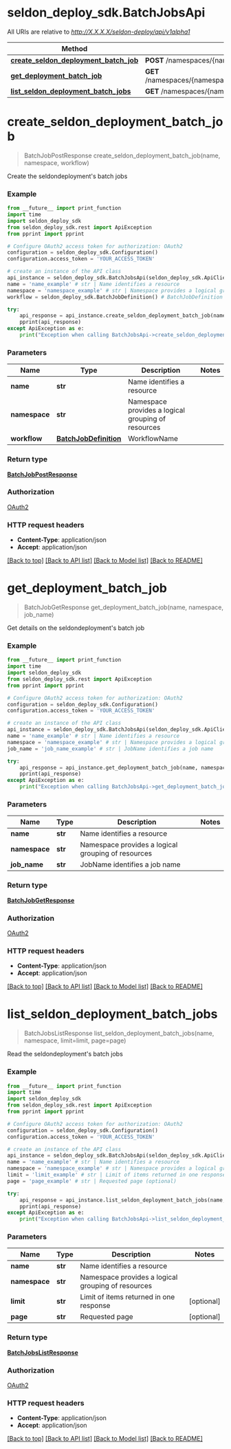# seldon_deploy_sdk.BatchJobsApi

All URIs are relative to *http://X.X.X.X/seldon-deploy/api/v1alpha1*

Method | HTTP request | Description
------------- | ------------- | -------------
[**create_seldon_deployment_batch_job**](BatchJobsApi.md#create_seldon_deployment_batch_job) | **POST** /namespaces/{namespace}/seldondeployments/{name}/batchjobs | 
[**get_deployment_batch_job**](BatchJobsApi.md#get_deployment_batch_job) | **GET** /namespaces/{namespace}/seldondeployments/{name}/batchjobs/{jobName} | 
[**list_seldon_deployment_batch_jobs**](BatchJobsApi.md#list_seldon_deployment_batch_jobs) | **GET** /namespaces/{namespace}/seldondeployments/{name}/batchjobs | 


# **create_seldon_deployment_batch_job**
> BatchJobPostResponse create_seldon_deployment_batch_job(name, namespace, workflow)



Create the seldondeployment's batch jobs

### Example
```python
from __future__ import print_function
import time
import seldon_deploy_sdk
from seldon_deploy_sdk.rest import ApiException
from pprint import pprint

# Configure OAuth2 access token for authorization: OAuth2
configuration = seldon_deploy_sdk.Configuration()
configuration.access_token = 'YOUR_ACCESS_TOKEN'

# create an instance of the API class
api_instance = seldon_deploy_sdk.BatchJobsApi(seldon_deploy_sdk.ApiClient(configuration))
name = 'name_example' # str | Name identifies a resource
namespace = 'namespace_example' # str | Namespace provides a logical grouping of resources
workflow = seldon_deploy_sdk.BatchJobDefinition() # BatchJobDefinition | WorkflowName

try:
    api_response = api_instance.create_seldon_deployment_batch_job(name, namespace, workflow)
    pprint(api_response)
except ApiException as e:
    print("Exception when calling BatchJobsApi->create_seldon_deployment_batch_job: %s\n" % e)
```

### Parameters

Name | Type | Description  | Notes
------------- | ------------- | ------------- | -------------
 **name** | **str**| Name identifies a resource | 
 **namespace** | **str**| Namespace provides a logical grouping of resources | 
 **workflow** | [**BatchJobDefinition**](BatchJobDefinition.md)| WorkflowName | 

### Return type

[**BatchJobPostResponse**](BatchJobPostResponse.md)

### Authorization

[OAuth2](../README.md#OAuth2)

### HTTP request headers

 - **Content-Type**: application/json
 - **Accept**: application/json

[[Back to top]](#) [[Back to API list]](../README.md#documentation-for-api-endpoints) [[Back to Model list]](../README.md#documentation-for-models) [[Back to README]](../README.md)

# **get_deployment_batch_job**
> BatchJobGetResponse get_deployment_batch_job(name, namespace, job_name)



Get details on the seldondeployment's batch job

### Example
```python
from __future__ import print_function
import time
import seldon_deploy_sdk
from seldon_deploy_sdk.rest import ApiException
from pprint import pprint

# Configure OAuth2 access token for authorization: OAuth2
configuration = seldon_deploy_sdk.Configuration()
configuration.access_token = 'YOUR_ACCESS_TOKEN'

# create an instance of the API class
api_instance = seldon_deploy_sdk.BatchJobsApi(seldon_deploy_sdk.ApiClient(configuration))
name = 'name_example' # str | Name identifies a resource
namespace = 'namespace_example' # str | Namespace provides a logical grouping of resources
job_name = 'job_name_example' # str | JobName identifies a job name

try:
    api_response = api_instance.get_deployment_batch_job(name, namespace, job_name)
    pprint(api_response)
except ApiException as e:
    print("Exception when calling BatchJobsApi->get_deployment_batch_job: %s\n" % e)
```

### Parameters

Name | Type | Description  | Notes
------------- | ------------- | ------------- | -------------
 **name** | **str**| Name identifies a resource | 
 **namespace** | **str**| Namespace provides a logical grouping of resources | 
 **job_name** | **str**| JobName identifies a job name | 

### Return type

[**BatchJobGetResponse**](BatchJobGetResponse.md)

### Authorization

[OAuth2](../README.md#OAuth2)

### HTTP request headers

 - **Content-Type**: application/json
 - **Accept**: application/json

[[Back to top]](#) [[Back to API list]](../README.md#documentation-for-api-endpoints) [[Back to Model list]](../README.md#documentation-for-models) [[Back to README]](../README.md)

# **list_seldon_deployment_batch_jobs**
> BatchJobsListResponse list_seldon_deployment_batch_jobs(name, namespace, limit=limit, page=page)



Read the seldondeployment's batch jobs

### Example
```python
from __future__ import print_function
import time
import seldon_deploy_sdk
from seldon_deploy_sdk.rest import ApiException
from pprint import pprint

# Configure OAuth2 access token for authorization: OAuth2
configuration = seldon_deploy_sdk.Configuration()
configuration.access_token = 'YOUR_ACCESS_TOKEN'

# create an instance of the API class
api_instance = seldon_deploy_sdk.BatchJobsApi(seldon_deploy_sdk.ApiClient(configuration))
name = 'name_example' # str | Name identifies a resource
namespace = 'namespace_example' # str | Namespace provides a logical grouping of resources
limit = 'limit_example' # str | Limit of items returned in one response (optional)
page = 'page_example' # str | Requested page (optional)

try:
    api_response = api_instance.list_seldon_deployment_batch_jobs(name, namespace, limit=limit, page=page)
    pprint(api_response)
except ApiException as e:
    print("Exception when calling BatchJobsApi->list_seldon_deployment_batch_jobs: %s\n" % e)
```

### Parameters

Name | Type | Description  | Notes
------------- | ------------- | ------------- | -------------
 **name** | **str**| Name identifies a resource | 
 **namespace** | **str**| Namespace provides a logical grouping of resources | 
 **limit** | **str**| Limit of items returned in one response | [optional] 
 **page** | **str**| Requested page | [optional] 

### Return type

[**BatchJobsListResponse**](BatchJobsListResponse.md)

### Authorization

[OAuth2](../README.md#OAuth2)

### HTTP request headers

 - **Content-Type**: application/json
 - **Accept**: application/json

[[Back to top]](#) [[Back to API list]](../README.md#documentation-for-api-endpoints) [[Back to Model list]](../README.md#documentation-for-models) [[Back to README]](../README.md)


